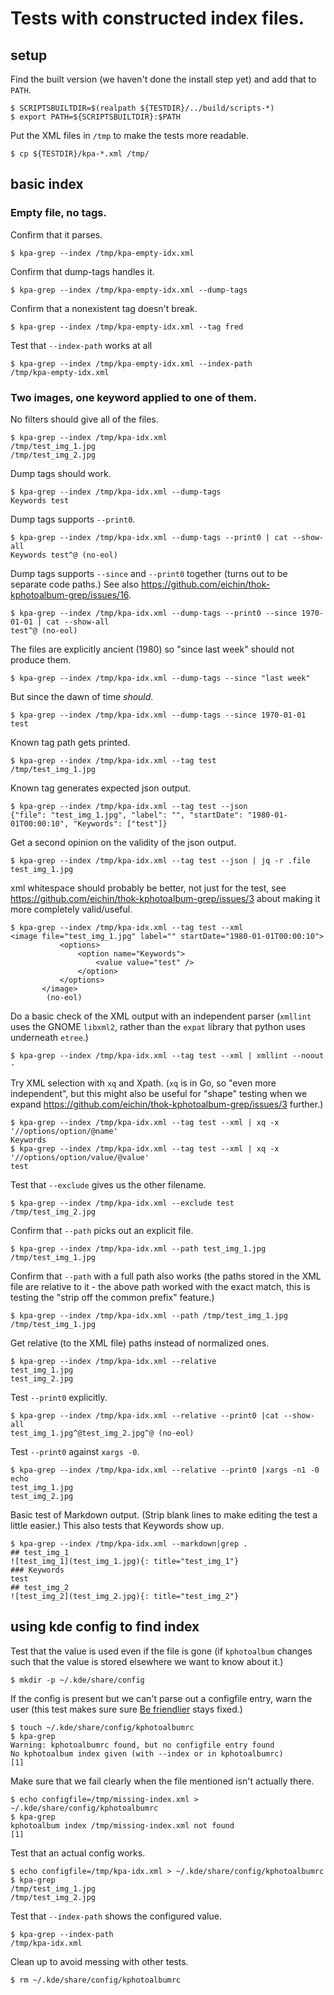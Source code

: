 # Tests with constructed index files.

## setup

Find the built version (we haven't done the install step yet) and add
that to `PATH`.

    $ SCRIPTSBUILTDIR=$(realpath ${TESTDIR}/../build/scripts-*)
    $ export PATH=${SCRIPTSBUILTDIR}:$PATH

Put the XML files in `/tmp` to make the tests more readable.

    $ cp ${TESTDIR}/kpa-*.xml /tmp/

## basic index

### Empty file, no tags.

Confirm that it parses.

    $ kpa-grep --index /tmp/kpa-empty-idx.xml

Confirm that dump-tags handles it.

    $ kpa-grep --index /tmp/kpa-empty-idx.xml --dump-tags

Confirm that a nonexistent tag doesn't break.

    $ kpa-grep --index /tmp/kpa-empty-idx.xml --tag fred

Test that `--index-path` works at all

    $ kpa-grep --index /tmp/kpa-empty-idx.xml --index-path
    /tmp/kpa-empty-idx.xml

### Two images, one keyword applied to one of them.

No filters should give all of the files.

    $ kpa-grep --index /tmp/kpa-idx.xml
    /tmp/test_img_1.jpg
    /tmp/test_img_2.jpg

Dump tags should work.

    $ kpa-grep --index /tmp/kpa-idx.xml --dump-tags
    Keywords test

Dump tags supports `--print0`.

    $ kpa-grep --index /tmp/kpa-idx.xml --dump-tags --print0 | cat --show-all
    Keywords test^@ (no-eol)

Dump tags supports `--since` and `--print0` together (turns out to be
separate code paths.)  See also
<https://github.com/eichin/thok-kphotoalbum-grep/issues/16>.

    $ kpa-grep --index /tmp/kpa-idx.xml --dump-tags --print0 --since 1970-01-01 | cat --show-all
    test^@ (no-eol)

The files are explicitly ancient (1980) so "since last week" should
not produce them.

    $ kpa-grep --index /tmp/kpa-idx.xml --dump-tags --since "last week"

But since the dawn of time *should*.

    $ kpa-grep --index /tmp/kpa-idx.xml --dump-tags --since 1970-01-01
    test

Known tag path gets printed.

    $ kpa-grep --index /tmp/kpa-idx.xml --tag test
    /tmp/test_img_1.jpg

Known tag generates expected json output.

    $ kpa-grep --index /tmp/kpa-idx.xml --tag test --json
    {"file": "test_img_1.jpg", "label": "", "startDate": "1980-01-01T00:00:10", "Keywords": ["test"]}

Get a second opinion on the validity of the json output.

    $ kpa-grep --index /tmp/kpa-idx.xml --tag test --json | jq -r .file
    test_img_1.jpg

xml whitespace should probably be better, not just for the test, see
<https://github.com/eichin/thok-kphotoalbum-grep/issues/3> about
making it more completely valid/useful.

    $ kpa-grep --index /tmp/kpa-idx.xml --tag test --xml
    <image file="test_img_1.jpg" label="" startDate="1980-01-01T00:00:10">
               <options>
                   <option name="Keywords">
                       <value value="test" />
                   </option>
               </options>
           </image>
            (no-eol)

Do a basic check of the XML output with an independent parser
(`xmllint` uses the GNOME `libxml2`, rather than the `expat` library
that python uses underneath `etree`.)

    $ kpa-grep --index /tmp/kpa-idx.xml --tag test --xml | xmllint --noout -

Try XML selection with `xq` and Xpath. (`xq` is in Go, so "even more
independent", but this might also be useful for "shape" testing when
we expand <https://github.com/eichin/thok-kphotoalbum-grep/issues/3>
further.)

    $ kpa-grep --index /tmp/kpa-idx.xml --tag test --xml | xq -x '//options/option/@name'
    Keywords
    $ kpa-grep --index /tmp/kpa-idx.xml --tag test --xml | xq -x '//options/option/value/@value'
    test

Test that `--exclude` gives us the other filename.

    $ kpa-grep --index /tmp/kpa-idx.xml --exclude test
    /tmp/test_img_2.jpg

Confirm that `--path` picks out an explicit file.

    $ kpa-grep --index /tmp/kpa-idx.xml --path test_img_1.jpg
    /tmp/test_img_1.jpg

Confirm that `--path` with a full path also works (the paths stored in
the XML file are relative to it - the above path worked with the exact
match, this is testing the "strip off the common prefix" feature.)

    $ kpa-grep --index /tmp/kpa-idx.xml --path /tmp/test_img_1.jpg
    /tmp/test_img_1.jpg

Get relative (to the XML file) paths instead of normalized ones.

    $ kpa-grep --index /tmp/kpa-idx.xml --relative
    test_img_1.jpg
    test_img_2.jpg

Test `--print0` explicitly.

    $ kpa-grep --index /tmp/kpa-idx.xml --relative --print0 |cat --show-all
    test_img_1.jpg^@test_img_2.jpg^@ (no-eol)

Test `--print0` against `xargs -0`.

    $ kpa-grep --index /tmp/kpa-idx.xml --relative --print0 |xargs -n1 -0 echo
    test_img_1.jpg
    test_img_2.jpg

Basic test of Markdown output.  (Strip blank lines to make editing the
test a little easier.)  This also tests that Keywords show up.

    $ kpa-grep --index /tmp/kpa-idx.xml --markdown|grep .
    ## test_img_1
    ![test_img_1](test_img_1.jpg){: title="test_img_1"}
    ### Keywords
    test
    ## test_img_2
    ![test_img_2](test_img_2.jpg){: title="test_img_2"}

## using kde config to find index

Test that the value is used even if the file is gone (if `kphotoalbum`
changes such that the value is stored elsewhere we want to know about
it.)

    $ mkdir -p ~/.kde/share/config

If the config is present but we can't parse out a configfile entry,
warn the user (this test makes sure sure [Be
friendlier](https://github.com/eichin/thok-kphotoalbum-grep/issues/11)
stays fixed.)

    $ touch ~/.kde/share/config/kphotoalbumrc
    $ kpa-grep
    Warning: kphotoalbumrc found, but no configfile entry found
    No kphotoalbum index given (with --index or in kphotoalbumrc)
    [1]

Make sure that we fail clearly when the file mentioned isn't actually
there.

    $ echo configfile=/tmp/missing-index.xml > ~/.kde/share/config/kphotoalbumrc
    $ kpa-grep
    kphotoalbum index /tmp/missing-index.xml not found
    [1]

Test that an actual config works.

    $ echo configfile=/tmp/kpa-idx.xml > ~/.kde/share/config/kphotoalbumrc
    $ kpa-grep
    /tmp/test_img_1.jpg
    /tmp/test_img_2.jpg

Test that `--index-path` shows the configured value.

    $ kpa-grep --index-path
    /tmp/kpa-idx.xml

Clean up to avoid messing with other tests.

    $ rm ~/.kde/share/config/kphotoalbumrc
